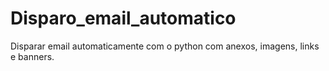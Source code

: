 # Disparo_email_automatico

Disparar email automaticamente com o python com anexos, imagens, links e banners.
